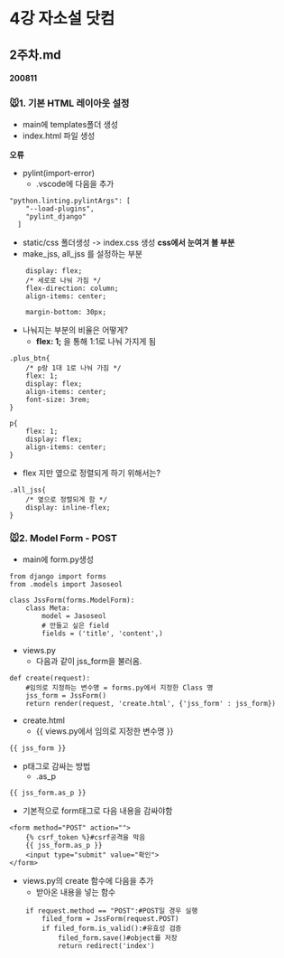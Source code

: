 # 4강 자소설 닷컴

## 2주차.md

#### 200811

### :mouse:1. 기본 HTML 레이아웃 설정
- main에 templates폴더 생성
- index.html 파일 생성

**오류**
- pylint(import-error)
  - .vscode에 다음을 추가
```
"python.linting.pylintArgs": [
    "--load-plugins",
    "pylint_django"
  ]
```

- static/css 폴더생성 -> index.css 생성
**css에서 눈여겨 볼 부분**
- make_jss, all_jss 를 설정하는 부분
```
    display: flex;
    /* 세로로 나눠 가짐 */
    flex-direction: column;
    align-items: center;

    margin-bottom: 30px;
```
- 나눠지는 부분의 비율은 어떻게?
  - **flex: 1;** 을 통해 1:1로 나눠 가지게 됨
```
.plus_btn{
    /* p랑 1대 1로 나눠 가짐 */
    flex: 1;
    display: flex;
    align-items: center;
    font-size: 3rem;
}

p{
    flex: 1;
    display: flex;
    align-items: center;
}
```
- flex 지만 옆으로 정렬되게 하기 위해서는?
```
.all_jss{
    /* 옆으로 정렬되게 함 */
    display: inline-flex;
}
```

### :mouse:2. Model Form - POST
- main에 form.py생성
```
from django import forms
from .models import Jasoseol

class JssForm(forms.ModelForm):
    class Meta:
        model = Jasoseol
        # 만들고 싶은 field
        fields = ('title', 'content',)
```
- views.py
  - 다음과 같이 jss_form을 불러옴.
```
def create(request):
    #임의로 지정하는 변수명 = forms.py에서 지정한 Class 명
    jss_form = JssForm()
    return render(request, 'create.html', {'jss_form' : jss_form})
```
- create.html
  - {{ views.py에서 임의로 지정한 변수명 }}
```
{{ jss_form }}
```
- p태그로 감싸는 방법
  - .as_p
```
{{ jss_form.as_p }}
```
- 기본적으로 form태그로 다음 내용을 감싸야함
```
<form method="POST" action="">
    {% csrf_token %}#csrf공격을 막음
    {{ jss_form.as_p }}
    <input type="submit" value="확인">
</form>
```
- views.py의 create 함수에 다음을 추가
  - 받아온 내용을 넣는 함수
```
    if request.method == "POST":#POST일 경우 실행
        filed_form = JssForm(request.POST)
        if filed_form.is_valid():#유효성 검증
            filed_form.save()#object를 저장
            return redirect('index')
```
